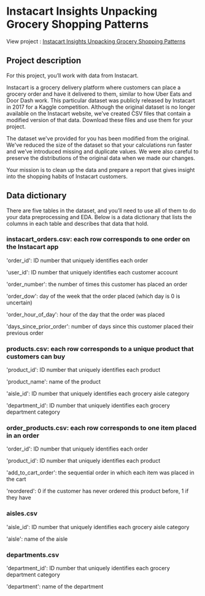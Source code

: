 # Instacart Insights Unpacking Grocery Shopping Patterns
View project : [Instacart Insights Unpacking Grocery Shopping Patterns](https://github.com/BradyQuack/Instacart-Insights-Unpacking-Grocery-Shopping-Patterns-with-Data-Science/blob/main/InstacartFinal.ipynb)
## Project description

For this project, you’ll work with data from Instacart.

Instacart is a grocery delivery platform where customers can place a grocery order and have it delivered to them, similar to how Uber Eats and Door Dash work. This particular dataset was publicly released by Instacart in 2017 for a Kaggle competition. Although the original dataset is no longer available on the Instacart website, we’ve created CSV files that contain a modified version of that data. Download these files and use them for your project.

The dataset we've provided for you has been modified from the original. We've reduced the size of the dataset so that your calculations run faster and we’ve introduced missing and duplicate values. We were also careful to preserve the distributions of the original data when we made our changes.

Your mission is to clean up the data and prepare a report that gives insight into the shopping habits of Instacart customers.

## Data dictionary
There are five tables in the dataset, and you’ll need to use all of them to do your data preprocessing and EDA. Below is a data dictionary that lists the columns in each table and describes that data that hold.

### instacart_orders.csv: each row corresponds to one order on the Instacart app

'order_id': ID number that uniquely identifies each order

'user_id': ID number that uniquely identifies each customer account

'order_number': the number of times this customer has placed an order

'order_dow': day of the week that the order placed (which day is 0 is uncertain)

'order_hour_of_day': hour of the day that the order was placed

'days_since_prior_order': number of days since this customer placed their previous order

### products.csv: each row corresponds to a unique product that customers can buy

'product_id': ID number that uniquely identifies each product

'product_name': name of the product

'aisle_id': ID number that uniquely identifies each grocery aisle category

'department_id': ID number that uniquely identifies each grocery department category

### order_products.csv: each row corresponds to one item placed in an order
'order_id': ID number that uniquely identifies each order

'product_id': ID number that uniquely identifies each product

'add_to_cart_order': the sequential order in which each item was placed in the cart

'reordered': 0 if the customer has never ordered this product before, 1 if they have

### aisles.csv

'aisle_id': ID number that uniquely identifies each grocery aisle category

'aisle': name of the aisle

### departments.csv

'department_id': ID number that uniquely identifies each grocery department category

'department': name of the department
